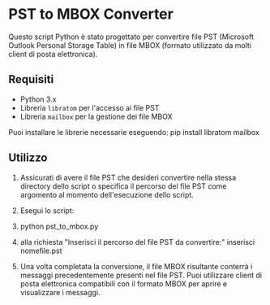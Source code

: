 
# PST to MBOX Converter

Questo script Python è stato progettato per convertire file PST (Microsoft Outlook Personal Storage Table) in file MBOX (formato utilizzato da molti client di posta elettronica).

## Requisiti

- Python 3.x
- Libreria `libratom` per l'accesso ai file PST
- Libreria `mailbox` per la gestione dei file MBOX

Puoi installare le librerie necessarie eseguendo:
pip install libratom mailbox

## Utilizzo

1. Assicurati di avere il file PST che desideri convertire nella stessa directory dello script o specifica il percorso del file PST come argomento al momento dell'esecuzione dello script.

2. Esegui lo script:
3. python pst_to_mbox.py
4. alla richiesta   "Inserisci il percorso del file PST da convertire:"  inserisci nomefile.pst

5. Una volta completata la conversione, il file MBOX risultante conterrà i messaggi precedentemente presenti nel file PST. Puoi utilizzare client di posta elettronica compatibili con il formato MBOX per aprire e visualizzare i messaggi.


